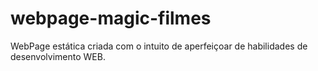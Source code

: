 # webpage-magic-filmes
WebPage estática criada com o intuito de aperfeiçoar de habilidades de desenvolvimento WEB.
